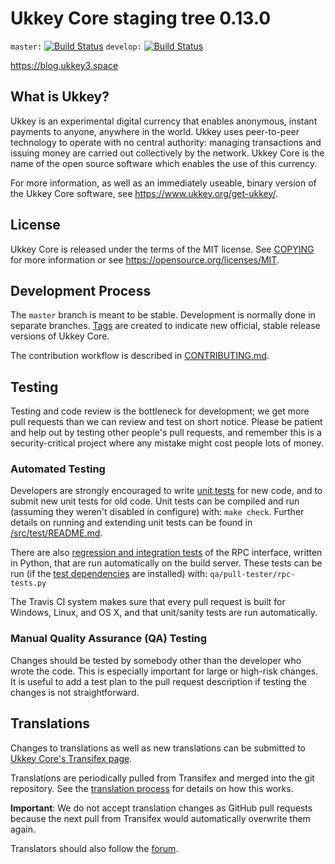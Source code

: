 Ukkey Core staging tree 0.13.0
===============================

`master:` [![Build Status](https://travis-ci.org/ukkeypay/ukkey.svg?branch=master)](https://travis-ci.org/ukkeypay/ukkey) `develop:` [![Build Status](https://travis-ci.org/ukkeypay/ukkey.svg?branch=develop)](https://travis-ci.org/ukkeypay/ukkey/branches)

https://blog.ukkey3.space


What is Ukkey?
----------------

Ukkey is an experimental digital currency that enables anonymous, instant
payments to anyone, anywhere in the world. Ukkey uses peer-to-peer technology
to operate with no central authority: managing transactions and issuing money
are carried out collectively by the network. Ukkey Core is the name of the open
source software which enables the use of this currency.

For more information, as well as an immediately useable, binary version of
the Ukkey Core software, see https://www.ukkey.org/get-ukkey/.


License
-------

Ukkey Core is released under the terms of the MIT license. See [COPYING](COPYING) for more
information or see https://opensource.org/licenses/MIT.

Development Process
-------------------

The `master` branch is meant to be stable. Development is normally done in separate branches.
[Tags](https://github.com/ukkeypay/ukkey/tags) are created to indicate new official,
stable release versions of Ukkey Core.

The contribution workflow is described in [CONTRIBUTING.md](CONTRIBUTING.md).

Testing
-------

Testing and code review is the bottleneck for development; we get more pull
requests than we can review and test on short notice. Please be patient and help out by testing
other people's pull requests, and remember this is a security-critical project where any mistake might cost people
lots of money.

### Automated Testing

Developers are strongly encouraged to write [unit tests](src/test/README.md) for new code, and to
submit new unit tests for old code. Unit tests can be compiled and run
(assuming they weren't disabled in configure) with: `make check`. Further details on running
and extending unit tests can be found in [/src/test/README.md](/src/test/README.md).

There are also [regression and integration tests](/qa) of the RPC interface, written
in Python, that are run automatically on the build server.
These tests can be run (if the [test dependencies](/qa) are installed) with: `qa/pull-tester/rpc-tests.py`

The Travis CI system makes sure that every pull request is built for Windows, Linux, and OS X, and that unit/sanity tests are run automatically.

### Manual Quality Assurance (QA) Testing

Changes should be tested by somebody other than the developer who wrote the
code. This is especially important for large or high-risk changes. It is useful
to add a test plan to the pull request description if testing the changes is
not straightforward.

Translations
------------

Changes to translations as well as new translations can be submitted to
[Ukkey Core's Transifex page](https://www.transifex.com/projects/p/ukkey/).

Translations are periodically pulled from Transifex and merged into the git repository. See the
[translation process](doc/translation_process.md) for details on how this works.

**Important**: We do not accept translation changes as GitHub pull requests because the next
pull from Transifex would automatically overwrite them again.

Translators should also follow the [forum](https://www.ukkey.org/forum/topic/ukkey-worldwide-collaboration.88/).
